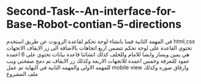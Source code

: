 # Second-Task--An-interface-for-Base-Robot-contian-5-directions
في المهمة الثانية قمنا بانشاء لوحة تحكم لقاعدة الروبوت عن طريق استخدم html,css تحتوي القاعدة على لوحة تحكم تتضمن اربع اتجاهات بالاضافة الى زر الايقاف الاتجهات هي يمين ويسار وايضا للامام وللخلف كذلك انشائنا قاعدة بيانات تحتوي على 6 اعمدة عمود للتعرفة وخمس اعمدة للاتجهات الاربعة وكذلك زر الايقاف تم دمج صفحتي ويب للمهمه الاولى والمهمه الثانية في النهاية تم عمل mobile view وارفاق صوره وكذلك ملف المشروع
